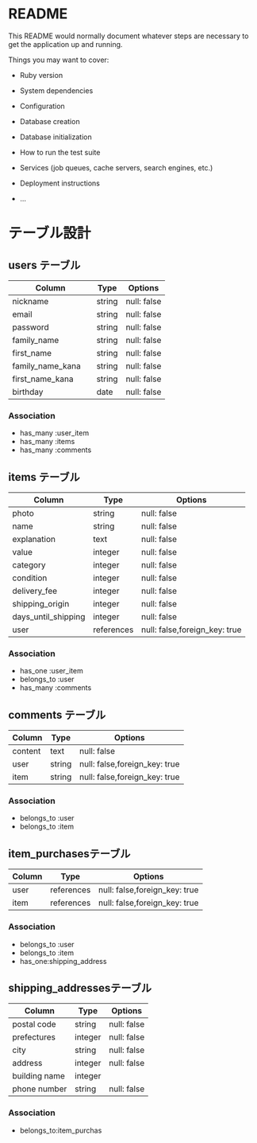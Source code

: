 # README

This README would normally document whatever steps are necessary to get the
application up and running.

Things you may want to cover:

* Ruby version

* System dependencies

* Configuration

* Database creation

* Database initialization

* How to run the test suite

* Services (job queues, cache servers, search engines, etc.)

* Deployment instructions

* ...

# テーブル設計

## users テーブル

| Column   | Type   | Options     |
| -------- | ------ | ----------- |
| nickname | string | null: false |
| email    | string | null: false |
| password | string | null: false |
| family_name | string | null: false |
| first_name | string | null: false |
| family_name_kana　| string | null: false |
| first_name_kana | string | null: false |
| birthday | date | null: false |

### Association

- has_many :user_item
- has_many :items
- has_many :comments

## items テーブル
| Column   | Type   | Options     |
| -------- | ------ | ----------- |
| photo | string | null: false |
| name | string | null: false |
| explanation | text | null: false |
| value | integer | null: false |
| category | integer | null: false |
| condition | integer | null: false |
| delivery_fee | integer | null: false |
| shipping_origin | integer | null: false |
| days_until_shipping | integer | null: false |
| user | references | null: false,foreign_key: true  |

### Association

- has_one :user_item
- belongs_to :user
- has_many :comments

## comments テーブル
| Column   | Type   | Options     |
| -------- | ------ | ----------- |
| content | text | null: false |
| user | string | null: false,foreign_key: true |
| item | string | null: false,foreign_key: true |

### Association

- belongs_to :user
- belongs_to :item

##  item_purchasesテーブル
| Column   | Type   | Options     |
| -------- | ------ | ----------- |
| user | references | null: false,foreign_key: true |
| item | references | null: false,foreign_key: true |

### Association

- belongs_to :user
- belongs_to :item
- has_one:shipping_address

##  shipping_addressesテーブル
| Column   | Type   | Options     |
| -------- | ------ | ----------- |
| postal code | string | null: false |
| prefectures | integer | null: false |
| city | string | null: false |
| address | integer | null: false |
| building name | integer |  |
| phone number | string | null: false |

### Association
- belongs_to:item_purchas